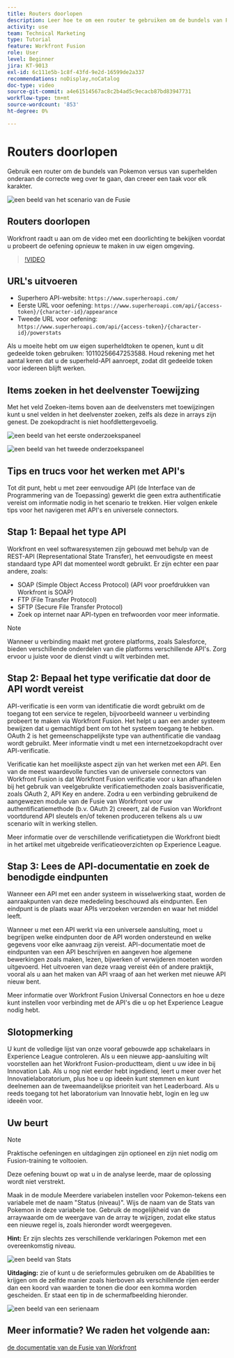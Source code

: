 ```yaml
---
title: Routers doorlopen
description: Leer hoe te om een router te gebruiken om de bundels van Pokemon vs. superheroes onderaan de correcte weg in  [!DNL Adobe Workfront Fusion] over te gaan.
activity: use
team: Technical Marketing
type: Tutorial
feature: Workfront Fusion
role: User
level: Beginner
jira: KT-9013
exl-id: 6c111e5b-1c8f-43fd-9e2d-16599de2a337
recommendations: noDisplay,noCatalog
doc-type: video
source-git-commit: a4e61514567ac8c2b4ad5c9ecacb87bd83947731
workflow-type: tm+mt
source-wordcount: '853'
ht-degree: 0%

---
```


# Routers doorlopen

Gebruik een router om de bundels van Pokemon versus van superhelden onderaan de correcte weg over te gaan, dan creeer een taak voor elk karakter.

![ een beeld van het scenario van de Fusie ](assets/universal-connectors-and-routing-2.png)

## Routers doorlopen

Workfront raadt u aan om de video met een doorlichting te bekijken voordat u probeert de oefening opnieuw te maken in uw eigen omgeving.

>[!VIDEO](https://video.tv.adobe.com/v/335272/?quality=12&learn=on)

## URL&#39;s uitvoeren

* Superhero API-website: `https://www.superheroapi.com/`
* Eerste URL voor oefening: `https://www.superheroapi.com/api/{access-token}/{character-id}/appearance`
* Tweede URL voor oefening: `https://www.superheroapi.com/api/{access-token}/{character-id}/powerstats`

Als u moeite hebt om uw eigen superheldtoken te openen, kunt u dit gedeelde token gebruiken: 10110256647253588. Houd rekening met het aantal keren dat u de superheld-API aanroept, zodat dit gedeelde token voor iedereen blijft werken.



## Items zoeken in het deelvenster Toewijzing

Met het veld Zoeken-items boven aan de deelvensters met toewijzingen kunt u snel velden in het deelvenster zoeken, zelfs als deze in arrays zijn genest. De zoekopdracht is niet hoofdlettergevoelig.

![ een beeld van het eerste onderzoekspaneel ](assets/universal-connectors-and-routing-3.png)

![ een beeld van het tweede onderzoekspaneel ](assets/universal-connectors-and-routing-4.png)

## Tips en trucs voor het werken met API&#39;s

Tot dit punt, hebt u met zeer eenvoudige API (de Interface van de Programmering van de Toepassing) gewerkt die geen extra authentificatie vereist om informatie nodig in het scenario te trekken. Hier volgen enkele tips voor het navigeren met API&#39;s en universele connectors.

## Stap 1: Bepaal het type API

Workfront en veel softwaresystemen zijn gebouwd met behulp van de REST-API (Representational State Transfer), het eenvoudigste en meest standaard type API dat momenteel wordt gebruikt. Er zijn echter een paar andere, zoals:

* SOAP (Simple Object Access Protocol) (API voor proefdrukken van Workfront is SOAP)
* FTP (File Transfer Protocol)
* SFTP (Secure File Transfer Protocol)
* Zoek op internet naar API-typen en trefwoorden voor meer informatie.

>[!NOTE]
>
>Wanneer u verbinding maakt met grotere platforms, zoals Salesforce, bieden verschillende onderdelen van die platforms verschillende API&#39;s. Zorg ervoor u juiste voor de dienst vindt u wilt verbinden met.

## Stap 2: Bepaal het type verificatie dat door de API wordt vereist

API-verificatie is een vorm van identificatie die wordt gebruikt om de toegang tot een service te regelen, bijvoorbeeld wanneer u verbinding probeert te maken via Workfront Fusion. Het helpt u aan een ander systeem bewijzen dat u gemachtigd bent om tot het systeem toegang te hebben. OAuth 2 is het gemeenschappelijkste type van authentificatie die vandaag wordt gebruikt. Meer informatie vindt u met een internetzoekopdracht over API-verificatie.

Verificatie kan het moeilijkste aspect zijn van het werken met een API. Een van de meest waardevolle functies van de universele connectors van Workfront Fusion is dat Workfront Fusion verificatie voor u kan afhandelen bij het gebruik van veelgebruikte verificatiemethoden zoals basisverificatie, zoals OAuth 2, API Key en andere. Zodra u een verbinding gebruikend de aangewezen module van de Fusie van Workfront voor uw authentificatiemethode (b.v. OAuth 2) creeert, zal de Fusion van Workfront voortdurend API sleutels en/of tekenen produceren telkens als u uw scenario wilt in werking stellen.

Meer informatie over de verschillende verificatietypen die Workfront biedt in het artikel met uitgebreide verificatieoverzichten op Experience League.

## Stap 3: Lees de API-documentatie en zoek de benodigde eindpunten

Wanneer een API met een ander systeem in wisselwerking staat, worden de aanraakpunten van deze mededeling beschouwd als eindpunten. Een eindpunt is de plaats waar APIs verzoeken verzenden en waar het middel leeft.

Wanneer u met een API werkt via een universele aansluiting, moet u begrijpen welke eindpunten door de API worden ondersteund en welke gegevens voor elke aanvraag zijn vereist. API-documentatie moet de eindpunten van een API beschrijven en aangeven hoe algemene bewerkingen zoals maken, lezen, bijwerken of verwijderen moeten worden uitgevoerd. Het uitvoeren van deze vraag vereist één of andere praktijk, vooral als u aan het maken van API vraag of aan het werken met nieuwe API nieuw bent.

Meer informatie over Workfront Fusion Universal Connectors en hoe u deze kunt instellen voor verbinding met de API&#39;s die u op het Experience League nodig hebt.

## Slotopmerking

U kunt de volledige lijst van onze vooraf gebouwde app schakelaars in Experience League controleren. Als u een nieuwe app-aansluiting wilt voorstellen aan het Workfront Fusion-productteam, dient u uw idee in bij Innovation Lab. Als u nog niet eerder hebt ingediend, leert u meer over het Innovatielaboratorium, plus hoe u op ideeën kunt stemmen en kunt deelnemen aan de tweemaandelijkse prioriteit van het Leaderboard. Als u reeds toegang tot het laboratorium van Innovatie hebt, login en leg uw ideeën voor.

## Uw beurt

>[!NOTE]
>
>Praktische oefeningen en uitdagingen zijn optioneel en zijn niet nodig om Fusion-training te voltooien.

Deze oefening bouwt op wat u in de analyse leerde, maar de oplossing wordt niet verstrekt.

Maak in de module Meerdere variabelen instellen voor Pokemon-tekens een variabele met de naam &quot;Status (niveau)&quot;. Wijs de naam van de Stats van Pokemon in deze variabele toe. Gebruik de mogelijkheid van de arraywaarde om de weergave van de array te wijzigen, zodat elke status een nieuwe regel is, zoals hieronder wordt weergegeven.

**Hint:** Er zijn slechts zes verschillende verklaringen Pokemon met een overeenkomstig niveau.

![ een beeld van Stats ](assets/universal-connectors-and-routing-5.png)

**Uitdaging:** zie of kunt u de serieformules gebruiken om de Ababilities te krijgen om de zelfde manier zoals hierboven als verschillende rijen eerder dan een koord van waarden te tonen die door een komma worden gescheiden. Er staat een tip in de schermafbeelding hieronder.

![ een beeld van een serienaam ](assets/universal-connectors-and-routing-6.png)

## Meer informatie? We raden het volgende aan:

[ de documentatie van de Fusie van Workfront ](https://experienceleague.adobe.com/docs/workfront/using/adobe-workfront-fusion/workfront-fusion-2.html?lang=en)
